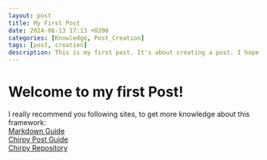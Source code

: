 ```yaml
---
layout: post
title: My First Post
date: 2024-06-13 17:13 +0200
categories: [Knowledge, Post_Creation]
tags: [post, creation]
description: This is my first post. It's about creating a post. I hope you enjoy it.
---
```

# Welcome to my first Post!
I really recommend you following sites, to get more knowledge about this framework:  
[Markdown Guide](https://www.markdownguide.org/)  
[Chirpy Post Guide](https://chirpy.cotes.page/posts/write-a-new-post/)  
[Chirpy Repository](https://github.com/cotes2020/jekyll-theme-chirpy/blob/master/_config.yml)
